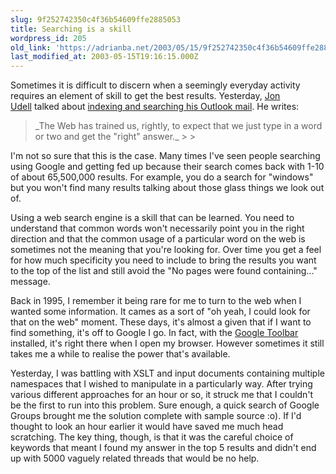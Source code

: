 ```yaml
---
slug: 9f252742350c4f36b54609ffe2885053
title: Searching is a skill
wordpress_id: 205
old_link: 'https://adrianba.net/2003/05/15/9f252742350c4f36b54609ffe2885053/'
last_modified_at: 2003-05-15T19:16:15.000Z
---
```


Sometimes it is difficult to discern when a seemingly everyday
activity requires an element of skill to get the best results.
Yesterday, [Jon
Udell](http://weblog.infoworld.com/udell/) talked about
[indexing
and searching his Outlook mail](http://weblog.infoworld.com/udell/2003/05/14.html#a690). He writes:

<blockquote>_The Web has trained us, rightly, to expect that we just type
in a word or two and get the "right" answer._
> 
> </blockquote>

I'm not so sure that this is the case. Many times I've seen
people searching using Google and getting fed up because their
search comes back with 1-10 of about 65,500,000 results. For
example, you do a search for "windows" but you won't find many
results talking about those glass things we look out of.

Using a web search engine is a skill that can be learned. You
need to understand that common words won't necessarily point you in
the right direction and that the common usage of a particular word
on the web is sometimes not the meaning that you're looking for.
Over time you get a feel for how much specificity you need to
include to bring the results you want to the top of the list and
still avoid the "No pages were found containing..." message.

Back in 1995, I remember it being rare for me to turn to the web
when I wanted some information. It cames as a sort of "oh yeah, I
could look for that on the web" moment. These days, it's almost a
given that if I want to find something, it's off to Google I go. In
fact, with the [Google
Toolbar](http://toolbar.google.com/) installed, it's right there when I open my browser.
However sometimes it still takes me a while to realise the power
that's available.

Yesterday, I was battling with XSLT and input documents
containing multiple namespaces that I wished to manipulate in a
particularly way. After trying various different approaches for an
hour or so, it struck me that I couldn't be the first to run into
this problem. Sure enough, a quick search of Google Groups brought
me the solution complete with sample source :o). If I'd thought to
look an hour earlier it would have saved me much head scratching.
The key thing, though, is that it was the careful choice of
keywords that meant I found my answer in the top 5 results and
didn't end up with 5000 vaguely related threads that would be no
help.
